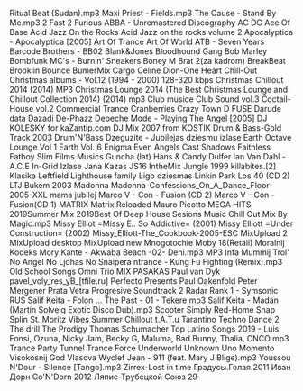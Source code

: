 Ritual Beat (Sudan).mp3 Maxi Priest - Fields.mp3 The Cause - Stand By Me.mp3 2 Fast 2 Furious ABBA - Unremastered Discography AC DC Ace Of Base Acid Jazz On the Rocks Acid Jazz on the rocks volume 2 Apocalyptica - Apocalyptica [2005] Art Of Trance Art Of World ATB - Seven Years Barcode Brothers - BB02 Blank&Jones Bloodhound Gang Bob Marley Bombfunk MC's - Burnin' Sneakers Boney M Brat 2(za kadrom) BreakBeat Brooklin Bounce BumerMix Cargo Celine Dion-One Heart Chill-Out Christmas albums - Vol.12 (1994 - 2000) 128-320 kbps Christmas Chillout 2014 (2014) MP3 Christmas Lounge 2014 (The Best Christmas Lounge and Chillout Collection 2014) (2014) mp3 Club musice Club Sound vol.3 Coctail-House vol.2 Commercial Trance Cranberries Crazy Town D FUSE Darude data Dazadi De-Phazz Depeche Mode - Playing The Angel [2005] DJ KOLESKY for kaZantip.com DJ Mix 2007 from KOSTIK Drum & Bass-Gold Track 2003 Drum'N'Bass Dzeguzite - Jubilejas dziesmu izlase Earth Octave Lounge Vol 1 Earth Vol. 6 Enigma Even Angels Cast Shadows Faithless Fatboy Slim Films Musics Guncha (lat) Hans & Candy Dulfer Ian Van Dahl - A.C.E In-Grid Izlase Jana Kazas JS16 IntheMix Jungle 1999 killabites.[2] Klasika Leftfield Lighthouse family Ligo dziesmas Linkin Park Los 40 (CD 2) LTJ Bukem 2003 Madonna Madonna-Confessions_On_A_Dance_Floor-2005-XXL mama jubilej Marco V - Con - Fusion (CD 2) Marco V - Con - Fusion(CD 1) MATRIX Matrix Reloaded Mauro Picotto MEGA HITS 2019Summer Mix 2019Best Of Deep House Sesions Music Chill Out Mix By Magic.mp3 Missy Elliot =Missy E.. So Addictive= (2001) Missy Elliott =Under Construction= (2002) Missy_Elliott-The_Cookbook-2005-ESC MixUpload 2 MixUpload desktop MixUpload new Mnogotochie Moby 18(Retail) Moralnij Kodeks Mory Kante - Akwaba Beach -02- Deni.mp3 MP3 Infa Mummij Trol' No Angel No Ljohas No Snaipera ntrance - Kung Fu Fighting  (Remix).mp3 Old School Songs Omni Trio MIX PASAKAS Paul van Dyk pavel_voly_res_yB_[tfile.ru] Perfecto Presents Paul Oakenfold Peter Mergener Prata Vetra Progresive Soundtrack 2 Radar Rank 1 - Symsonic RUS Salif Keita - Folon ... The Past - 01 - Tekere.mp3 Salif Keita - Madan (Martin Solveig Exotic Disco Dub).mp3 Scooter Simply Red-Home Snap Splin St. Moritz Vibes Summer Chillout t.A.T.u Tarantino Techno Dance 2 The drill The Prodigy Thomas Schumacher Top Latino Songs 2019 - Luis Fonsi, Ozuna, Nicky Jam, Becky G, Maluma, Bad Bunny, Thalia, CNCO.mp3 Trance Party Tunnel Trance Force Underworld Unknown Uno Momento Visokosnij God Vlasova Wyclef Jean - 911 (feat. Mary J Blige).mp3 Youssou N'Dour - Silence [Tango].mp3 Zirrex-Lost in time Градусы.Голая.2011 Иван Дорн  Co'N'Dorn 2012 Ляпис-Трубецкой Союз 29
